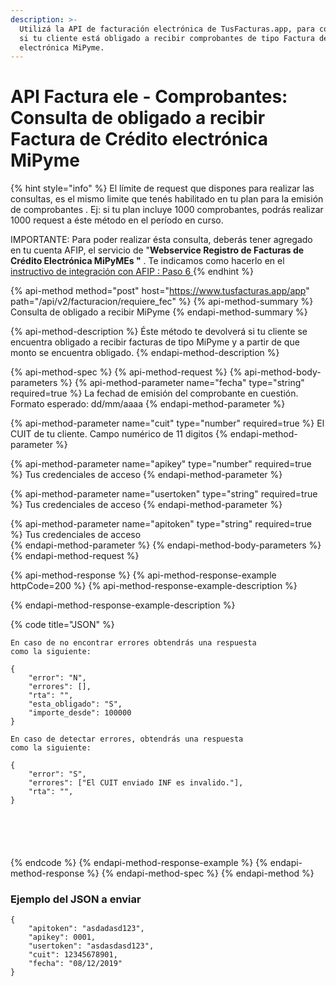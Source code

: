 ```yaml
---
description: >-
  Utilizá la API de facturación electrónica de TusFacturas.app, para consultar
  si tu cliente está obligado a recibir comprobantes de tipo Factura de Crédito
  electrónica MiPyme.
---
```


# API Factura ele - Comprobantes: Consulta de obligado a recibir Factura de Crédito electrónica MiPyme

{% hint style="info" %}
El límite de request que dispones para realizar las consultas, es el mismo limite que tenés habilitado en tu plan para la emisión de comprobantes . Ej: si tu plan incluye 1000 comprobantes, podrás realizar 1000 request a éste método en el período en curso.

IMPORTANTE: Para poder realizar ésta consulta,  deberás tener agregado en tu cuenta AFIP, el servicio de "**Webservice Registro de Facturas de Crédito Electrónica MiPyMEs "** . Te indicamos como hacerlo en el[ instructivo de integración con AFIP : Paso 6 ](https://www.tusfacturas.app/app/afip-como-enlazar-con-tusfacturas.html)
{% endhint %}

{% api-method method="post" host="https://www.tusfacturas.app/app" path="/api/v2/facturacion/requiere\_fec" %}
{% api-method-summary %}
Consulta de obligado a recibir MiPyme
{% endapi-method-summary %}

{% api-method-description %}
Éste método te devolverá si tu cliente se encuentra obligado a recibir facturas de tipo MiPyme y a partir de que monto se encuentra obligado.
{% endapi-method-description %}

{% api-method-spec %}
{% api-method-request %}
{% api-method-body-parameters %}
{% api-method-parameter name="fecha" type="string" required=true %}
La fechad de emisión del comprobante en cuestión. Formato esperado: dd/mm/aaaa
{% endapi-method-parameter %}

{% api-method-parameter name="cuit" type="number" required=true %}
El CUIT de tu cliente. Campo numérico de 11 digitos
{% endapi-method-parameter %}

{% api-method-parameter name="apikey" type="number" required=true %}
Tus credenciales de acceso
{% endapi-method-parameter %}

{% api-method-parameter name="usertoken" type="string" required=true %}
Tus credenciales de acceso
{% endapi-method-parameter %}

{% api-method-parameter name="apitoken" type="string" required=true %}
Tus credenciales de acceso  
{% endapi-method-parameter %}
{% endapi-method-body-parameters %}
{% endapi-method-request %}

{% api-method-response %}
{% api-method-response-example httpCode=200 %}
{% api-method-response-example-description %}

{% endapi-method-response-example-description %}

{% code title="JSON" %}
```
En caso de no encontrar errores obtendrás una respuesta 
como la siguiente:

{
	"error": "N",
	"errores": [],
	"rta": "",
	"esta_obligado": "S",
	"importe_desde": 100000
}

En caso de detectar errores, obtendrás una respuesta 
como la siguiente:

{
	"error": "S",
	"errores": ["El CUIT enviado INF es invalido."],
	"rta": "", 
}






```
{% endcode %}
{% endapi-method-response-example %}
{% endapi-method-response %}
{% endapi-method-spec %}
{% endapi-method %}

### Ejemplo del JSON a enviar

```text
{
	"apitoken": "asdadasd123",
	"apikey": 0001,
	"usertoken": "asdasdasd123",
	"cuit": 12345678901,
	"fecha": "08/12/2019"
}
```



